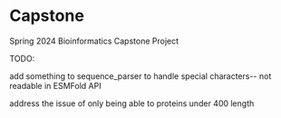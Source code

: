 # Capstone
Spring 2024 Bioinformatics Capstone Project

TODO:

add something to sequence_parser to handle special characters-- not readable in ESMFold API

address the issue of only being able to proteins under 400 length

